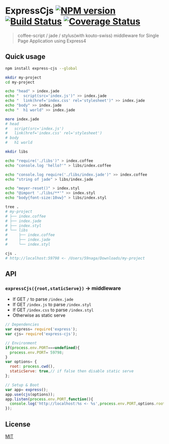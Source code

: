 # ExpressCjs [![NPM version][npm-image]][npm] [![Build Status][travis-image]][travis] [![Coverage Status][coveralls-image]][coveralls]

> coffee-script / jade / stylus(with kouto-swiss) middleware for Single Page Application using Express4

## Quick usage

```bash
npm install express-cjs --global

mkdir my-project
cd my-project

echo "head" > index.jade
echo "  script(src='index.js')" >> index.jade
echo "  link(href='index.css' rel='stylesheet')" >> index.jade
echo "body" >> index.jade
echo "  h1 world" >> index.jade

more index.jade
# head
#   script(src='index.js')
#   link(href='index.css' rel='stylesheet')
# body
#   h1 world

mkdir libs

echo "require('./libs')" > index.coffee
echo "console.log 'hello?'" > libs/index.coffee

echo "console.log require('./libs/index.jade')" >> index.coffee
echo "string of jade" > libs/index.jade

echo "meyer-reset()" > index.styl
echo "@import './libs/**'" >> index.styl
echo "body{font-size:10vw}" > libs/index.styl

tree .
# my-project
# ├── index.coffee
# ├── index.jade
# ├── index.styl
# └── libs
#     ├── index.coffee
#     ├── index.jade
#     └── index.styl

cjs .
# http://localhost:59798 <- /Users/59naga/Downloads/my-project
```

## API

### `expressCjs({root,staticServe})` -> middleware

* If GET `/` to parse `/index.jade`
* If GET `/index.js` to parse `/index.styl`
* If GET `/index.css` to parse `/index.styl`
* Otherwise as static serve

```js
// Dependencies
var express= require('express');
var cjs= require('express-cjs');

// Environment
if(process.env.PORT===undefined){
  process.env.PORT= 59798;
}
var options= {
  root: process.cwd(),
  staticServe: true,// if false then disable static serve
};

// Setup & Boot
var app= express();
app.use(cjs(options));
app.listen(process.env.PORT,function(){
  console.log('http://localhost:%s <- %s',process.env.PORT,options.root);
});
```

License
---
[MIT][License]

[License]: http://59naga.mit-license.org/

[sauce-image]: http://soysauce.berabou.me/u/59798/express-cjs.svg
[sauce]: https://saucelabs.com/u/59798
[npm-image]:https://img.shields.io/npm/v/express-cjs.svg?style=flat-square
[npm]: https://npmjs.org/package/express-cjs
[travis-image]: http://img.shields.io/travis/59naga/express-cjs.svg?style=flat-square
[travis]: https://travis-ci.org/59naga/express-cjs
[coveralls-image]: http://img.shields.io/coveralls/59naga/express-cjs.svg?style=flat-square
[coveralls]: https://coveralls.io/r/59naga/express-cjs?branch=master
